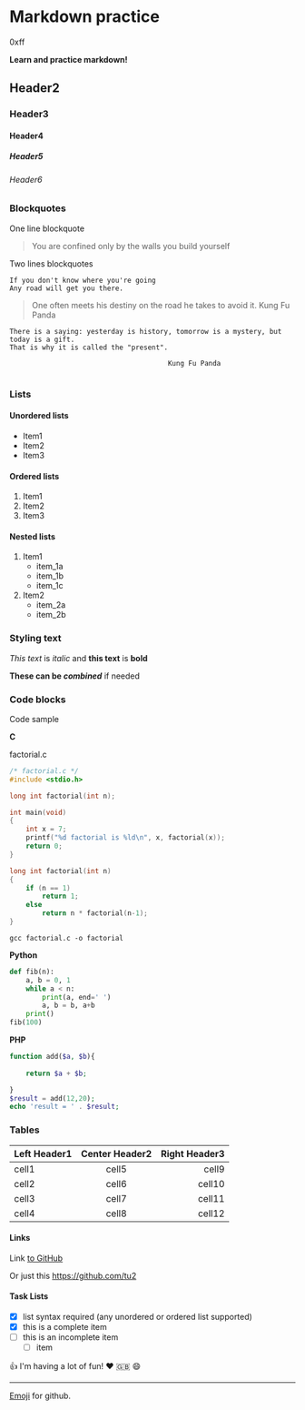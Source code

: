 # Markdown practice

0xff

**Learn and practice markdown!**

## Header2
### Header3
#### Header4
##### Header5
###### Header6

### Blockquotes

One line blockquote

>You are confined only by the walls you build yourself

Two lines blockquotes

```
If you don't know where you're going
Any road will get you there.

```
>One often meets his destiny on the road he takes to avoid it. Kung Fu Panda

```
There is a saying: yesterday is history, tomorrow is a mystery, but today is a gift. 
That is why it is called the "present". 
								       
								       Kung Fu Panda
														
```

### Lists
#### Unordered lists

* Item1
* Item2
* Item3

#### Ordered lists

1. Item1
2. Item2
3. Item3

#### Nested lists

1. Item1
	* item_1a
	* item_1b
	* item_1c
2. Item2
	* item_2a
	* item_2b

### Styling text

_This text_ is *italic* and **this text** is **bold**

**These can be _combined_** if needed

### Code blocks

Code sample

**C**

factorial.c
```c
/* factorial.c */
#include <stdio.h>

long int factorial(int n);

int main(void)
{	
    int x = 7;
    printf("%d factorial is %ld\n", x, factorial(x));
    return 0;
}

long int factorial(int n)
{
    if (n == 1)
        return 1;
    else
        return n * factorial(n-1);
}

```
```shell
gcc factorial.c -o factorial
```

**Python**

```python
def fib(n):
	a, b = 0, 1
	while a < n:
		print(a, end=' ')
		a, b = b, a+b
	print()
fib(100)

```
**PHP**

```php
function add($a, $b){
	
	return $a + $b;

}
$result = add(12,20);
echo 'result = ' . $result;

```
### Tables

| Left Header1 | Center Header2 | Right Header3 |
| :----------- | :------------: | ------------: |
| cell1        | cell5          | cell9         |
| cell2        | cell6          | cell10        |
| cell3        | cell7          | cell11        |
| cell4        | cell8          | cell12        |

#### Links

Link [to GitHub](https://www.github.com)

Or just this https://github.com/tu2

#### Task Lists

- [x] list syntax required (any unordered or ordered list supported)
- [x] this is a complete item
- [ ] this is an incomplete item
	- [ ] item 

:thumbsup: I'm having a lot of fun! :heart: :uk: :smile:
****

[Emoji](https://www.webfx.com/tools/emoji-cheat-sheet/) for github.

